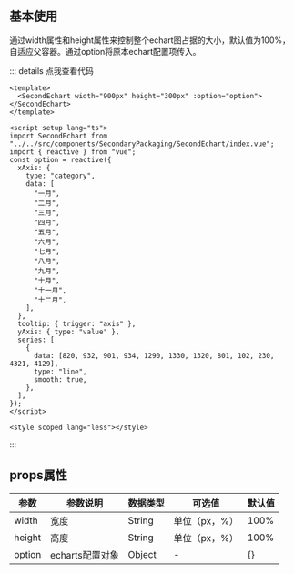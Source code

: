 

## 基本使用

通过width属性和height属性来控制整个echart图占据的大小，默认值为100%，自适应父容器。通过option将原本echart配置项传入。

::: details 点我查看代码
```vue{2}
<template>
  <SecondEchart width="900px" height="300px" :option="option"></SecondEchart>
</template>

<script setup lang="ts">
import SecondEchart from "../../src/components/SecondaryPackaging/SecondEchart/index.vue";
import { reactive } from "vue";
const option = reactive({
  xAxis: {
    type: "category",
    data: [
      "一月",
      "二月",
      "三月",
      "四月",
      "五月",
      "六月",
      "七月",
      "八月",
      "九月",
      "十月",
      "十一月",
      "十二月",
    ],
  },
  tooltip: { trigger: "axis" },
  yAxis: { type: "value" },
  series: [
    {
      data: [820, 932, 901, 934, 1290, 1330, 1320, 801, 102, 230, 4321, 4129],
      type: "line",
      smooth: true,
    },
  ],
});
</script>

<style scoped lang="less"></style>
```
:::

<SecondEchartTest></SecondEchartTest>

## props属性

| 参数   | 参数说明        | 数据类型 | 可选值        | 默认值 |
| ------ | --------------- | -------- | ------------- | ------ |
| width  | 宽度            | String   | 单位（px，%） | 100%   |
| height | 高度            | String   | 单位（px，%） | 100%   |
| option | echarts配置对象 | Object   | -             | {}     |

